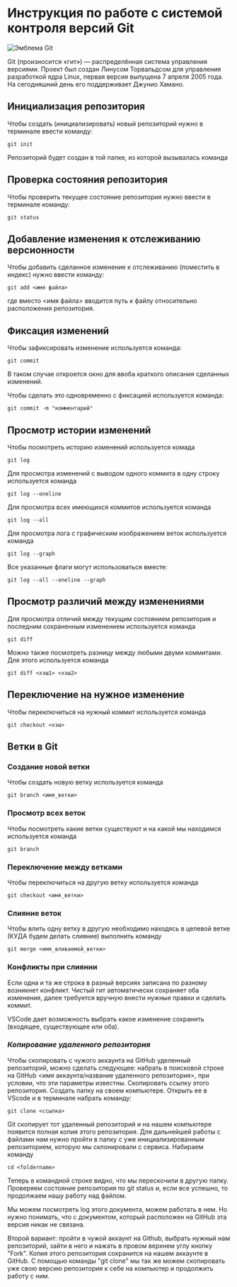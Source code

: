 # **Инструкция по работе с системой контроля версий Git**

![Эмблема Git](git.jpg)

Git (произносится «гит») — распределённая система управления версиями. Проект был создан Линусом Торвальдсом для управления разработкой ядра Linux, первая версия выпущена 7 апреля 2005 года. На сегодняшний день его поддерживает Джунио Хамано.

## Инициализация репозитория

Чтобы создать (инициализировать) новый репозиторий нужно в терминале ввести команду:

    git init

Репозиторий будет создан в той папке, из которой вызывалась команда

## Проверка состояния репозитория

Чтобы проверить текущее состояние репозитория нужно ввести в терминале команду:

    git status

## Добавление изменения к отслеживанию версионности

Чтобы добавить сделанное изменение к отслеживанию (поместить в индекс) нужно ввести команду:

    git add <имя файла>

где вместо <имя файла> вводится путь к файлу относительно расположения репозитория.

## Фиксация изменений

Чтобы зафиксировать изменение используется команда:

    git commit

В таком случае откроется окно для ввоба краткого описания сделанных изменений.

Чтобы сделать это одновременно с фиксацией используется команда:

    git commit -m "комментарий"

## Просмотр истории изменений

Чтобы посмотреть историю изменений используется комада

    git log

Для просмотра изменений с выводом одного коммита в одну строку используется команда

    git log --oneline

Для просмотра всех имеющихся коммитов используется команда

    git log --all

Для просмотра лога с графическим изображением веток используется команда

    git log --graph

Все указанные флаги могут использоваться вместе:

    git log --all --oneline --graph

## Просмотр различий между изменениями

Для просмотра отличий между текущим состоянием репозитория и последним сохраненным изменением используется команда

    git diff

Можно также посмотреть разницу между любыми двуми коммитами. Для этого используется команда

    git diff <хэш1> <хэш2>

## Переключение на нужное изменение

Чтобы переключиться на нужный коммит используется команда

    git checkout <хэш>

## Ветки в Git

### Создание новой ветки

Чтобы создать новую ветку используется команда

    git branch <имя_ветки>

### Просмотр всех веток

Чтобы посмотреть какие ветки существуют и на какой мы находимся используется команда

    git branch

### Переключение между ветками

Чтобы переключиться на другую ветку используется команда

    git checkout <имя_ветки>

### Слияние веток

Чтобы влить одну ветку в другую необходимо находясь в целевой ветке (КУДА будем делать слияние) выполнить команду

    git merge <имя_вливаемой_ветки>

### Конфликты при слиянии

Если одна и та же строка в разный версиях записана по разному возникнет конфликт.
Чистый гит автоматически сохраняет оба изменения, далее требуется вручную внести нужные правки и сделать коммит.

VSСode дает возможность выбрать какое изменение сохранить (входящее, существующее или оба).

### *Копирование удаленного репозитория*

Чтобы скопировать с чужого аккаунта на GitHub уделенный репозиторий, можно сделать следующее:
набрать в поисковой строке на GitHub <имя аккаунта/название удаленного репозитория>, при условии, что эти параметры известны. Скопировать ссылку этого репозитория. Создать папку на своем компьютере. Открыть ее в VScode и в терминале набрать команду:

    git clone <ссылка>

Git скопирует тот удаленный репозиторий и на нашем компьютере появится полная копия этого репозитория. Для дальнейшей работы с файлами нам нужно пройти в папку с уже инициализированным репозиторием, которую мы склонировали с сервиса. Набираем команду

    cd <foldername>

Теперь в командной строке видно, что мы перескочили в другую папку. Проверяем состояние репозитория по git status и, если все успешно, то продолжаем нашу работу над файлом.

Мы можем посмотреть log этого документа, можем работать в нем. Но нужно понимать, что с документом, который расположен на GitHub эта версия никак не связана.

Второй вариант: пройти в чужой аккаунт на Github, выбрать нужный нам репозиторий, зайти в него и нажать в провом верхнем углу кнопку "Fork". Копия этого репозитория сохранится на нашем аккаунте в GitHub. С помощью команды "git clone" мы так же можем скопировать уже свою версию репозитория к себе на компьютер и продолжить работу с ним.